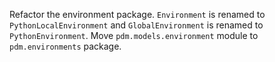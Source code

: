 Refactor the environment package. `Environment` is renamed to `PythonLocalEnvironment` and `GlobalEnvironment` is renamed to `PythonEnvironment`. Move `pdm.models.environment` module to `pdm.environments` package.
